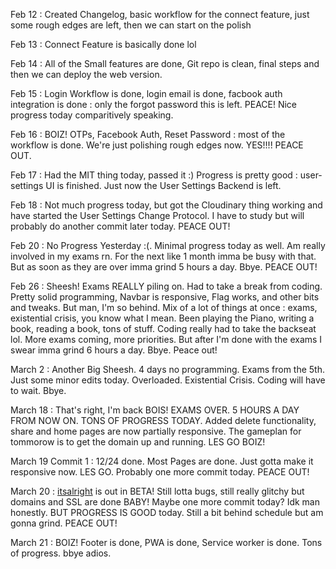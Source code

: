 Feb 12 : Created Changelog, basic workflow for the connect feature, just some rough edges are left, then we can start on the polish

Feb 13 : Connect Feature is basically done lol

Feb 14 : All of the Small features are done, Git repo is clean, final steps and then we can deploy the web version.

Feb 15 : Login Workflow is done, login email is done, facbook auth integration is done : only the forgot password this is left. PEACE! Nice progress today comparitively speaking.

Feb 16 : BOIZ! OTPs, Facebook Auth, Reset Password : most of the workflow is done. We're just polishing rough edges now. YES!!!! PEACE OUT.

Feb 17 : Had the MIT thing today, passed it :) Progress is pretty good : user-settings UI is finished. Just now the User Settings Backend is left.

Feb 18 : Not much progress today, but got the Cloudinary thing working and have started the User Settings Change Protocol. I have to study but will probably do another commit later today. PEACE OUT!

Feb 20 : No Progress Yesterday :(. Minimal progress today as well. Am really involved in my exams rn. For the next like 1 month imma be busy with that. But as soon as they are over imma grind 5 hours a day. Bbye. PEACE OUT!

Feb 26 : Sheesh! Exams REALLY piling on. Had to take a break from coding. Pretty solid programming, Navbar is responsive, Flag works, and other bits and tweaks. But man, I'm so behind. Mix of a lot of things at once : exams, existential crisis, you know what I mean. Been playing the Piano, writing a book, reading a book, tons of stuff. Coding really had to take the backseat lol. More exams coming, more priorities. But after I'm done with the exams I swear imma grind 6 hours a day. Bbye. Peace out!

March 2 : Another Big Sheesh. 4 days no programming. Exams from the 5th. Just some minor edits today. Overloaded. Existential Crisis. Coding will have to wait. Bbye.

March 18 : That's right, I'm back BOIS! EXAMS OVER. 5 HOURS A DAY FROM NOW ON. TONS OF PROGRESS TODAY. Added delete functionality, share and home pages are now partially responsive. The gameplan for tommorow is to get the domain up and running. LES GO BOIZ!

March 19 Commit 1 : 12/24 done. Most Pages are done. Just gotta make it responsive now. LES GO. Probably one more commit today. PEACE OUT!

March 20 : [itsalright](https://www.itsalright.in/home) is out in BETA! Still lotta bugs, still really glitchy but domains and SSL are done BABY! Maybe one more commit today? Idk man honestly. BUT PROGRESS IS GOOD today. Still a bit behind schedule but am gonna grind. PEACE OUT!

March 21 : BOIZ! Footer is done, PWA is done, Service worker is done. Tons of progress. bbye adios.